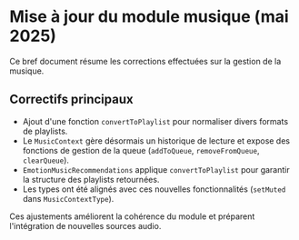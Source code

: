 # Mise à jour du module musique (mai 2025)

Ce bref document résume les corrections effectuées sur la gestion de la musique.

## Correctifs principaux

- Ajout d'une fonction `convertToPlaylist` pour normaliser divers formats de playlists.
- Le `MusicContext` gère désormais un historique de lecture et expose des fonctions de gestion de la queue (`addToQueue`, `removeFromQueue`, `clearQueue`).
- `EmotionMusicRecommendations` applique `convertToPlaylist` pour garantir la structure des playlists retournées.
- Les types ont été alignés avec ces nouvelles fonctionnalités (`setMuted` dans `MusicContextType`).

Ces ajustements améliorent la cohérence du module et préparent l'intégration de nouvelles sources audio.
